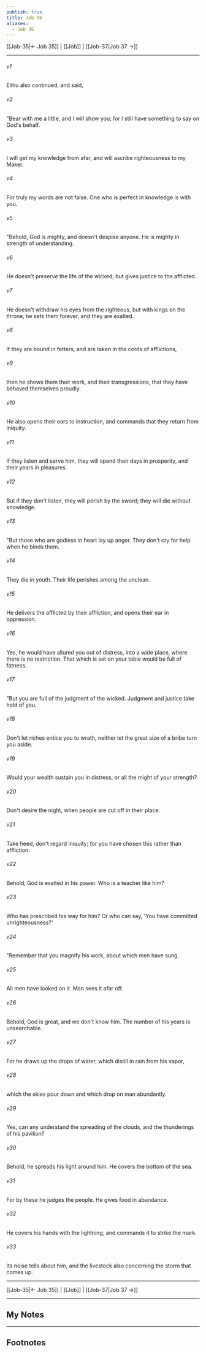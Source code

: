 ```yaml
---
publish: true
title: Job 36
aliases:
  - Job 36
---
```


[[Job-35|← Job 35]] | [[Job]] | [[Job-37|Job 37 →]]
***



###### v1 
Elihu also continued, and said, 

###### v2 
"Bear with me a little, and I will show you; for I still have something to say on God's behalf. 

###### v3 
I will get my knowledge from afar, and will ascribe righteousness to my Maker. 

###### v4 
For truly my words are not false. One who is perfect in knowledge is with you. 

###### v5 
"Behold, God is mighty, and doesn't despise anyone. He is mighty in strength of understanding. 

###### v6 
He doesn't preserve the life of the wicked, but gives justice to the afflicted. 

###### v7 
He doesn't withdraw his eyes from the righteous, but with kings on the throne, he sets them forever, and they are exalted. 

###### v8 
If they are bound in fetters, and are taken in the cords of afflictions, 

###### v9 
then he shows them their work, and their transgressions, that they have behaved themselves proudly. 

###### v10 
He also opens their ears to instruction, and commands that they return from iniquity. 

###### v11 
If they listen and serve him, they will spend their days in prosperity, and their years in pleasures. 

###### v12 
But if they don't listen, they will perish by the sword; they will die without knowledge. 

###### v13 
"But those who are godless in heart lay up anger. They don't cry for help when he binds them. 

###### v14 
They die in youth. Their life perishes among the unclean. 

###### v15 
He delivers the afflicted by their affliction, and opens their ear in oppression. 

###### v16 
Yes, he would have allured you out of distress, into a wide place, where there is no restriction. That which is set on your table would be full of fatness. 

###### v17 
"But you are full of the judgment of the wicked. Judgment and justice take hold of you. 

###### v18 
Don't let riches entice you to wrath, neither let the great size of a bribe turn you aside. 

###### v19 
Would your wealth sustain you in distress, or all the might of your strength? 

###### v20 
Don't desire the night, when people are cut off in their place. 

###### v21 
Take heed, don't regard iniquity; for you have chosen this rather than affliction. 

###### v22 
Behold, God is exalted in his power. Who is a teacher like him? 

###### v23 
Who has prescribed his way for him? Or who can say, 'You have committed unrighteousness?' 

###### v24 
"Remember that you magnify his work, about which men have sung. 

###### v25 
All men have looked on it. Man sees it afar off. 

###### v26 
Behold, God is great, and we don't know him. The number of his years is unsearchable. 

###### v27 
For he draws up the drops of water, which distill in rain from his vapor, 

###### v28 
which the skies pour down and which drop on man abundantly. 

###### v29 
Yes, can any understand the spreading of the clouds, and the thunderings of his pavilion? 

###### v30 
Behold, he spreads his light around him. He covers the bottom of the sea. 

###### v31 
For by these he judges the people. He gives food in abundance. 

###### v32 
He covers his hands with the lightning, and commands it to strike the mark. 

###### v33 
Its noise tells about him, and the livestock also concerning the storm that comes up.

***
[[Job-35|← Job 35]] | [[Job]] | [[Job-37|Job 37 →]]

---
## My Notes

---
## Footnotes